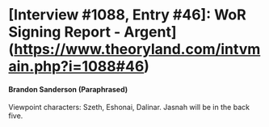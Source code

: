 # [Interview #1088, Entry #46]: WoR Signing Report - Argent](https://www.theoryland.com/intvmain.php?i=1088#46)

#### Brandon Sanderson (Paraphrased)

Viewpoint characters: Szeth, Eshonai, Dalinar. Jasnah will be in the back five.

